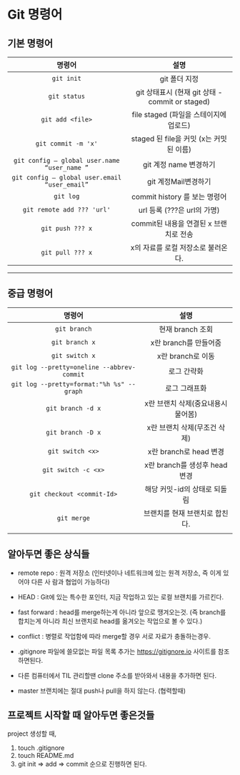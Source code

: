 # Git 명령어

## 기본 명령어

|                    명령어                     |                      설명                       |
| :-------------------------------------------: | :---------------------------------------------: |
|                  `git init`                   |                  git 폴더 지정                  |
|                 `git status`                  | git 상태표시 (현재 git 상태 - commit or staged) |
|               `git add <file>`                |     file staged (파일을 스테이지에 업로드)      |
|              `git commit -m 'x'`              |     staged 된 file을 커밋 (x는 커밋된 이름)     |
| `git config — global user.name “user_name ”`  |             git 계정 name 변경하기              |
| `git config — global user.email “user_email”` |              git 계정Mail변경하기               |
|                   `git log`                   |          commit history 를 보는 명령어          |
|          `git remote add ??? 'url'`           |           url 등록 (???은 url의 가명)           |
|               `git push ??? x`                |     commit된 내용을 연결된 x 브랜치로 전송      |
|               `git pull ??? x`                |       x의 자료를 로컬 저장소로 불러온다.        |

---

## 중급 명령어

|                   명령어                   |                설명                |
| :----------------------------------------: | :--------------------------------: |
|                `git branch`                |          현재 branch 조회          |
|               `git branch x`               |       x란 branch를 만들어줌        |
|               `git switch x`               |         x란 branch로 이동          |
| `git log --pretty=oneline --abbrev-commit` |            로그 간략화             |
| `git log --pretty=format:"%h %s" --graph`  |           로그 그래프화            |
|             `git branch -d x`              | x란 브랜치 삭제(중요내용시 물어봄) |
|             `git branch -D x`              |    x란 브랜치 삭제(무조건 삭제)    |
|              `git switch <x>`              |       x란 branch로 head 변경       |
|            `git switch -c <x>`             |   x란 branch를 생성후 head 변경    |
|         `git checkout <commit-Id>`         |    해당 커밋-id의 상태로 되돌림    |
|                `git merge`                 |   브랜치를 현재 브랜치로 합친다.   |
|                                            |                                    |

## 알아두면 좋은 상식들

* remote repo : 원격 저장소 (인터넷이나 네트워크에 있는 원격 저장소, 즉 이게 있어야 다른 사                      람과 협업이 가능하다)
* HEAD : Git에 있는 특수한 포인터, 지금 작업하고 있는 로컬 브랜치를 가르킨다.
* fast forward : head를 merge하는게 아니라 앞으로 땡겨오는것. (즉 branch를 합치는게 아니라 최신 브랜치로 head를 옮겨오는 작업으로 볼 수 있다.)
* conflict : 병렬로 작업함에 따라 merge할 경우 서로 자료가 충돌하는경우.

* .gitignore 파일에 쓸모없는 파일 목록 추가는 https://gitignore.io 사이트를 참조하면된다.
* 다른 컴퓨터에서 TIL 관리할땐 clone 주소를 받아와서 내용을 추가하면 된다.
* master 브랜치에는 절대 push나 pull을 하지 않는다. (협력할때)

## 프로젝트 시작할 때 알아두면 좋은것들

project 생성할 때,

1. touch .gitignore
2. touch README.md
3. git init => add => commit 순으로 진행하면 된다.